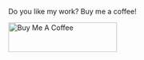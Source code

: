 

Do you like my work? Buy me a coffee!

<a href="https://www.buymeacoffee.com/dcybersafeV" target="_blank"><img src="https://cdn.buymeacoffee.com/buttons/v2/default-yellow.png" alt="Buy Me A Coffee" style="height: 60px !important;width: 217px !important;" ></a>

